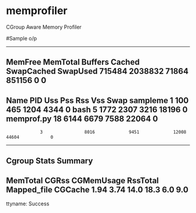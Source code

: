 # memprofiler
CGroup Aware Memory Profiler

#Sample o/p

--------------------------------------------------------------------------------------------------------------
MemFree      MemTotal     Buffers      Cached       SwapCached   SwapUsed
715484       2038832      71864        851156       0            0
--------------------------------------------------------------------------------------------------------------
Name             PID              Uss              Pss              Rss              Vss              Swap
sampleme         1                100              465              1204             4344             0
bash             5                1772             2307             3216             18196            0
memprof.py       18               6144             6679             7588             22064            0
--------------------------------------------------------------------------------------------------------------
                 3                8016             9451             12008            44604            0
--------------------------------------------------------------------------------------------------------------
Cgroup Stats Summary
--------------------------------------------------------------------------------------------------------------
MemTotal     CGRss        CGMemUsage   RssTotal     Mapped_file  CGCache
1.94         3.74         14.0         18.3         6.0          9.0
--------------------------------------------------------------------------------------------------------------
ttyname: Success




